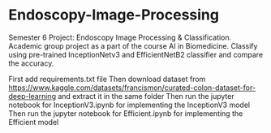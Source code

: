 # Endoscopy-Image-Processing
Semester 6 Project: Endoscopy Image Processing &amp; Classification. Academic group project as a part of the course AI in Biomedicine. Classify using pre-trained InceptionNetv3 and EfficientNetB2 classifier and compare the accuracy.

First add requirements.txt file
Then download dataset from https://www.kaggle.com/datasets/francismon/curated-colon-dataset-for-deep-learning and extract it in the same folder
Then run the jupyter notebook for InceptionV3.ipynb for implementing the InceptionV3 model
Then run the jupyter notebook for Efficient.ipynb for implementing the Efficient model
